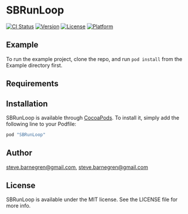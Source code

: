 # SBRunLoop

[![CI Status](http://img.shields.io/travis/steve.barnegren@gmail.com/SBRunLoop.svg?style=flat)](https://travis-ci.org/steve.barnegren@gmail.com/SBRunLoop)
[![Version](https://img.shields.io/cocoapods/v/SBRunLoop.svg?style=flat)](http://cocoapods.org/pods/SBRunLoop)
[![License](https://img.shields.io/cocoapods/l/SBRunLoop.svg?style=flat)](http://cocoapods.org/pods/SBRunLoop)
[![Platform](https://img.shields.io/cocoapods/p/SBRunLoop.svg?style=flat)](http://cocoapods.org/pods/SBRunLoop)

## Example

To run the example project, clone the repo, and run `pod install` from the Example directory first.

## Requirements

## Installation

SBRunLoop is available through [CocoaPods](http://cocoapods.org). To install
it, simply add the following line to your Podfile:

```ruby
pod "SBRunLoop"
```

## Author

steve.barnegren@gmail.com, steve.barnegren@gmail.com

## License

SBRunLoop is available under the MIT license. See the LICENSE file for more info.
